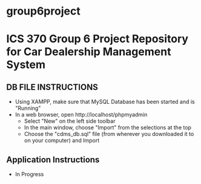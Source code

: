 # group6project
# ICS 370 Group 6 Project Repository for Car Dealership Management System

## DB FILE INSTRUCTIONS
- Using XAMPP, make sure that MySQL Database has been started and is "Running"
- In a web browser, open http://localhost/phpmyadmin
    - Select "New" on the left side toolbar
    - In the main window, choose "Import" from the selections at the top
    - Choose the "cdms_db.sql" file (from wherever you downloaded it to on your computer) and Import
 

## Application Instructions
- In Progress 
